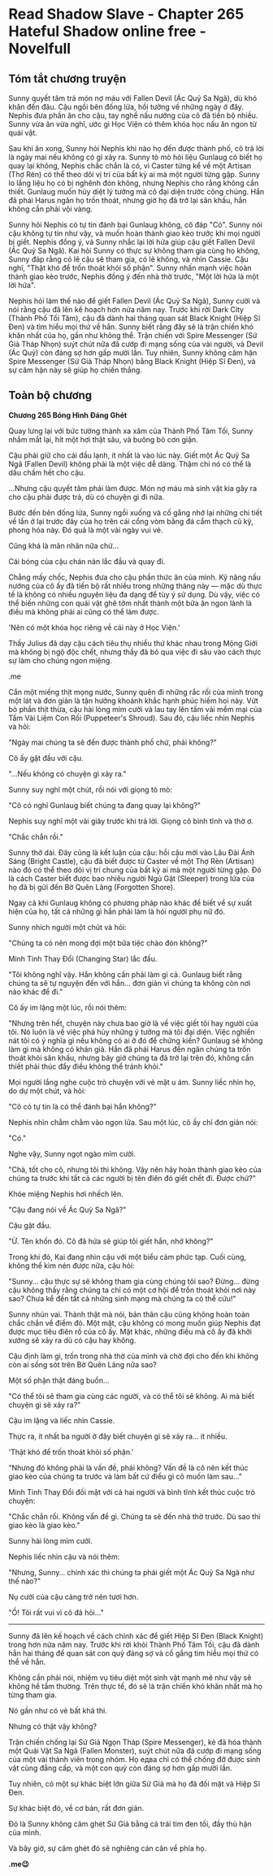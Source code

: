 # Read Shadow Slave - Chapter 265 Hateful Shadow online free - Novelfull

## Tóm tắt chương truyện

Sunny quyết tâm trả món nợ máu với Fallen Devil (Ác Quỷ Sa Ngã), dù khó khăn đến đâu. Cậu ngồi bên đống lửa, hồi tưởng về những ngày ở đây. Nephis đưa phần ăn cho cậu, tay nghề nấu nướng của cô đã tiến bộ nhiều. Sunny vừa ăn vừa nghĩ, ước gì Học Viện có thêm khóa học nấu ăn ngon từ quái vật.

Sau khi ăn xong, Sunny hỏi Nephis khi nào họ đến được thành phố, cô trả lời là ngày mai nếu không có gì xảy ra. Sunny tò mò hỏi liệu Gunlaug có biết họ quay lại không, Nephis chắc chắn là có, vì Caster từng kể về một Artisan (Thợ Rèn) có thể theo dõi vị trí của bất kỳ ai mà một người từng gặp. Sunny lo lắng liệu họ có bị nghênh đón không, nhưng Nephis cho rằng không cần thiết. Gunlaug muốn hủy diệt lý tưởng mà cô đại diện trước công chúng. Hắn đã phái Harus ngăn họ trốn thoát, nhưng giờ họ đã trở lại sân khấu, hắn không cần phải vội vàng.

Sunny hỏi Nephis có tự tin đánh bại Gunlaug không, cô đáp "Có". Sunny nói cậu không tự tin như vậy, và muốn hoàn thành giao kèo trước khi mọi người bị giết. Nephis đồng ý, và Sunny nhắc lại lời hứa giúp cậu giết Fallen Devil (Ác Quỷ Sa Ngã). Kai hỏi Sunny có thực sự không tham gia cùng họ không, Sunny đáp rằng có lẽ cậu sẽ tham gia, có lẽ không, và nhìn Cassie. Cậu nghĩ, "Thật khó để trốn thoát khỏi số phận". Sunny nhấn mạnh việc hoàn thành giao kèo trước, Nephis đồng ý đến nhà thờ trước, "Một lời hứa là một lời hứa".

Nephis hỏi làm thế nào để giết Fallen Devil (Ác Quỷ Sa Ngã), Sunny cười và nói rằng cậu đã lên kế hoạch hơn nửa năm nay. Trước khi rời Dark City (Thành Phố Tối Tăm), cậu đã dành hai tháng quan sát Black Knight (Hiệp Sĩ Đen) và tìm hiểu mọi thứ về hắn. Sunny biết rằng đây sẽ là trận chiến khó khăn nhất của họ, gần như không thể. Trận chiến với Spire Messenger (Sứ Giả Tháp Nhọn) suýt chút nữa đã cướp đi mạng sống của vài người, và Devil (Ác Quỷ) còn đáng sợ hơn gấp mười lần. Tuy nhiên, Sunny không căm hận Spire Messenger (Sứ Giả Tháp Nhọn) bằng Black Knight (Hiệp Sĩ Đen), và sự căm hận này sẽ giúp họ chiến thắng.

## Toàn bộ chương

**Chương 265 Bóng Hình Đáng Ghét**

Quay lưng lại với bức tường thành xa xăm của Thành Phố Tăm Tối, Sunny nhắm mắt lại, hít một hơi thật sâu, và buông bỏ cơn giận.

Cậu phải giữ cho cái đầu lạnh, ít nhất là vào lúc này. Giết một Ác Quỷ Sa Ngã (Fallen Devil) không phải là một việc dễ dàng. Thậm chí nó có thể là dấu chấm hết cho cậu.

...Nhưng cậu quyết tâm phải làm được. Món nợ máu mà sinh vật kia gây ra cho cậu phải được trả, dù có chuyện gì đi nữa.

Bước đến bên đống lửa, Sunny ngồi xuống và cố gắng nhớ lại những chi tiết về lần ở lại trước đây của họ trên cái cổng vòm bằng đá cẩm thạch cũ kỹ, phong hóa này. Đó quả là một vài ngày vui vẻ.

Cũng khá là mãn nhãn nữa chứ...

Cái bóng của cậu chán nản lắc đầu và quay đi.

Chẳng mấy chốc, Nephis đưa cho cậu phần thức ăn của mình. Kỹ năng nấu nướng của cô ấy đã tiến bộ rất nhiều trong những tháng này — mặc dù thực tế là không có nhiều nguyên liệu đa dạng để tùy ý sử dụng. Dù vậy, việc có thể biến những con quái vật ghê tởm nhất thành một bữa ăn ngon lành là điều mà không phải ai cũng có thể làm được.

'Nên có một khóa học riêng về cái này ở Học Viện.'

Thầy Julius đã dạy cậu cách tiêu thụ nhiều thứ khác nhau trong Mộng Giới mà không bị ngộ độc chết, nhưng thầy đã bỏ qua việc đi sâu vào cách thực sự làm cho chúng ngon miệng.

.me

Cắn một miếng thịt mọng nước, Sunny quên đi những rắc rối của mình trong một lát và đơn giản là tận hưởng khoảnh khắc hạnh phúc hiếm hoi này. Vứt bỏ phần thịt thừa, cậu hài lòng mỉm cười và lau tay lên tấm vải mềm mại của Tấm Vải Liệm Con Rối (Puppeteer's Shroud). Sau đó, cậu liếc nhìn Nephis và hỏi:

"Ngày mai chúng ta sẽ đến được thành phố chứ, phải không?"

Cô ấy gật đầu với cậu.

"...Nếu không có chuyện gì xảy ra."

Sunny suy nghĩ một chút, rồi nói với giọng tò mò:

"Cô có nghĩ Gunlaug biết chúng ta đang quay lại không?"

Nephis suy nghĩ một vài giây trước khi trả lời. Giọng cô bình tĩnh và thờ ơ.

"Chắc chắn rồi."

Sunny thở dài. Đây cũng là kết luận của cậu: hồi cậu mới vào Lâu Đài Ánh Sáng (Bright Castle), cậu đã biết được từ Caster về một Thợ Rèn (Artisan) nào đó có thể theo dõi vị trí chung của bất kỳ ai mà một người từng gặp. Đó là cách Caster biết được bao nhiêu người Ngủ Gật (Sleeper) trong lứa của họ đã bị gửi đến Bờ Quên Lãng (Forgotten Shore).

Ngay cả khi Gunlaug không có phương pháp nào khác để biết về sự xuất hiện của họ, tất cả những gì hắn phải làm là hỏi người phụ nữ đó.

Sunny nhích người một chút và hỏi:

"Chúng ta có nên mong đợi một bữa tiệc chào đón không?"

Minh Tinh Thay Đổi (Changing Star) lắc đầu.

"Tôi không nghĩ vậy. Hắn không cần phải làm gì cả. Gunlaug biết rằng chúng ta sẽ tự nguyện đến với hắn… đơn giản vì chúng ta không còn nơi nào khác để đi."

Cô ấy im lặng một lúc, rồi nói thêm:

"Nhưng trên hết, chuyện này chưa bao giờ là về việc giết tôi hay người của tôi. Nó luôn là về việc phá hủy những ý tưởng mà tôi đại diện. Việc nghiền nát tôi có ý nghĩa gì nếu không có ai ở đó để chứng kiến? Gunlaug sẽ không làm gì mà không có khán giả. Hắn đã phái Harus đến ngăn chúng ta trốn thoát khỏi sân khấu, nhưng bây giờ chúng ta đã trở lại trên đó, không cần thiết phải thúc đẩy điều không thể tránh khỏi."

Mọi người lắng nghe cuộc trò chuyện với vẻ mặt u ám. Sunny liếc nhìn họ, do dự một chút, và hỏi:

"Cô có tự tin là có thể đánh bại hắn không?"

Nephis nhìn chằm chằm vào ngọn lửa. Sau một lúc, cô ấy chỉ đơn giản nói:

"Có."

Nghe vậy, Sunny ngọt ngào mỉm cười.

"Chà, tốt cho cô, nhưng tôi thì không. Vậy nên hãy hoàn thành giao kèo của chúng ta trước khi tất cả các người bị tên điên đó giết chết đi. Được chứ?"

Khóe miệng Nephis hơi nhếch lên.

"Cậu đang nói về Ác Quỷ Sa Ngã?"

Cậu gật đầu.

"Ừ. Tên khốn đó. Cô đã hứa sẽ giúp tôi giết hắn, nhớ không?"

Trong khi đó, Kai đang nhìn cậu với một biểu cảm phức tạp. Cuối cùng, không thể kìm nén được nữa, cậu hỏi:

"Sunny… cậu thực sự sẽ không tham gia cùng chúng tôi sao? Đừng… đừng cậu không thấy rằng chúng ta chỉ có một cơ hội để trốn thoát khỏi nơi này sao? Chưa kể đến tất cả những sinh mạng mà chúng ta có thể cứu!"

Sunny nhún vai. Thành thật mà nói, bản thân cậu cũng không hoàn toàn chắc chắn về điểm đó. Một mặt, cậu không có mong muốn giúp Nephis đạt được mục tiêu điên rồ của cô ấy. Mặt khác, những điều mà cô ấy đã khởi xướng sẽ xảy ra dù có cậu hay không.

Cậu định làm gì, trốn trong nhà thờ của mình và chờ đợi cho đến khi không còn ai sống sót trên Bờ Quên Lãng nữa sao?

Một số phận thật đáng buồn...

"Có thể tôi sẽ tham gia cùng các người, và có thể tôi sẽ không. Ai mà biết chuyện gì sẽ xảy ra?"

Cậu im lặng và liếc nhìn Cassie.

Thực ra, ít nhất ba người ở đây biết chuyện gì sẽ xảy ra… ít nhiều.

'Thật khó để trốn thoát khỏi số phận.'

"Nhưng đó không phải là vấn đề, phải không? Vấn đề là cô nên kết thúc giao kèo của chúng ta trước và làm bất cứ điều gì cô muốn làm sau..."

Minh Tinh Thay Đổi đối mặt với cả hai người và bình tĩnh kết thúc cuộc trò chuyện:

"Chắc chắn rồi. Không vấn đề gì. Chúng ta sẽ đến nhà thờ trước. Dù sao thì giao kèo là giao kèo."

Sunny hài lòng mỉm cười.

Nephis liếc nhìn cậu và nói thêm:

"Nhưng, Sunny… chính xác thì chúng ta phải giết một Ác Quỷ Sa Ngã như thế nào?"

Nụ cười của cậu càng trở nên tươi hơn.

"Ồ! Tôi rất vui vì cô đã hỏi…"

***

Sunny đã lên kế hoạch về cách chính xác để giết Hiệp Sĩ Đen (Black Knight) trong hơn nửa năm nay. Trước khi rời khỏi Thành Phố Tăm Tối, cậu đã dành hẳn hai tháng để quan sát con quỷ đáng sợ và cố gắng tìm hiểu mọi thứ có thể về hắn.

Không cần phải nói, nhiệm vụ tiêu diệt một sinh vật mạnh mẽ như vậy sẽ không hề tầm thường. Trên thực tế, đó sẽ là trận chiến khó khăn nhất mà họ từng tham gia.

Nó gần như có vẻ bất khả thi.

Nhưng có thật vậy không?

Trận chiến chống lại Sứ Giả Ngọn Tháp (Spire Messenger), kẻ đã hóa thành một Quái Vật Sa Ngã (Fallen Monster), suýt chút nữa đã cướp đi mạng sống của một vài thành viên trong nhóm. Họ едва chỉ có thể chống đỡ được sinh vật cùng đẳng cấp, và một con quỷ còn đáng sợ hơn gấp mười lần.

Tuy nhiên, có một sự khác biệt lớn giữa Sứ Giả mà họ đã đối mặt và Hiệp Sĩ Đen.

Sự khác biệt đó, về cơ bản, rất đơn giản.

Đó là Sunny không căm ghét Sứ Giả bằng cả trái tim đen tối, đầy thù hận của mình.

Và bây giờ, sự căm ghét đó sẽ nghiêng cán cân về phía họ.

**.me😉**